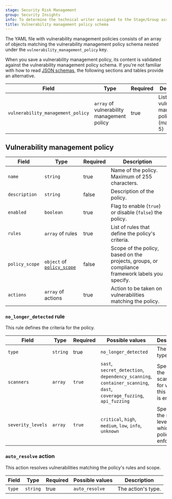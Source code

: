 ```yaml
---
stage: Security Risk Management
group: Security Insights
info: To determine the technical writer assigned to the Stage/Group associated with this page, see https://handbook.gitlab.com/handbook/product/ux/technical-writing/#assignments
title: Vulnerability management policy schema
---
```


The YAML file with vulnerability management policies consists of an array of objects matching
the vulnerability management policy schema nested under the `vulnerability_management_policy` key.

When you save a vulnerability management policy, its content is validated against the vulnerability
management policy schema. If you're not familiar with how to read
[JSON schemas](https://json-schema.org/), the following sections and tables provide an alternative.

| Field                             | Type                                       | Required | Description |
|-----------------------------------|--------------------------------------------|----------|-------------|
| `vulnerability_management_policy` | `array` of vulnerability management policy | true     | List of vulnerability management policies (maximum 5) |

## Vulnerability management policy

| Field          | Type                                         | Required | Description |
|----------------|----------------------------------------------|----------|-------------|
| `name`         | `string`                                     | true     | Name of the policy. Maximum of 255 characters. |
| `description`  | `string`                                     | false    | Description of the policy. |
| `enabled`      | `boolean`                                    | true     | Flag to enable (`true`) or disable (`false`) the policy. |
| `rules`        | `array` of rules                             | true     | List of rules that define the policy's criteria. |
| `policy_scope` | `object` of [`policy_scope`](_index.md#configure-the-policy-scope) | false    | Scope of the policy, based on the projects, groups, or compliance framework labels you specify. |
| `actions`      | `array` of actions                           | true     | Action to be taken on vulnerabilities matching the policy. |

### `no_longer_detected` rule

This rule defines the criteria for the policy.

| Field | Type | Required | Possible values | Description |
|-------|------|----------|-----------------|-------------|
| `type` | `string` | true | `no_longer_detected` | The rule's type. |
| `scanners` | `array` | `true` | `sast`, `secret_detection`, `dependency_scanning`, `container_scanning`, `dast`, `coverage_fuzzing`, `api_fuzzing` | Specifies the scanners for which this policy is enforced. |
| `severity_levels` | `array` | `true` | `critical`, `high`, `medium`, `low`, `info`, `unknown` | Specifies the severity levels for which this policy is enforced. |

### `auto_resolve` action

This action resolves vulnerabilities matching the policy's rules and scope.

| Field  | Type     | Required | Possible values | Description |
|--------|----------|----------|-----------------|-------------|
| `type` | `string` | true     | `auto_resolve`  | The action's type. |
